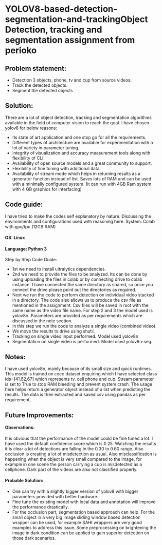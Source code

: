 # YOLOV8-based-detection-segmentation-and-trackingObject Detection, tracking and segmentation assignment from perioko

## Problem statement:
* Detection 3 objects, phone, tv and cup from source videos.
* Track the detected objects.
* Segment the detected objects

## Solution:
There are a lot of object detection, tracking and segmentation algorithms available in the field of computer vision to reach the goal. I have chosen yolov8 for below reasons:
* Its state of art application and one stop go for all the requirements.
* Different types of architecture are available for experimentation with a lot of variety in parameter tuning.
* Integrity of visualization and accuracy measurement tools along with flexibility of CLI.
* Availability of open source models and a great community to support.
* Flexibility of fine tuning with additional data.
* Availability of stream mode which helps in returning results as a generator function instead of list. Saves lots of RAM and can be used with a minimally configured system. (It can run with 4GB Ram system with 4 GB graphics for interfacing)

## Code guide:
I have tried to make the codes self explanatory by nature. Discussing the environments and configurations used with reasoning here.
System: Colab with gpu/tpu (12GB RAM)
#### OS: Linux
#### Language: Python 3
Step by Step Code Guide:
* 1st we need to install ultralytics dependencies.
* 2nd we need to provide the files to be analyzed. Its can be done by using uploading the files in colab or by connecting drive to colab instance. I have connected the same directory as shared, so once you connect the drive please point out the directories as required.
* Next we run the code to perform detection on individual video stacked in a directory. The code also allows us to produce the csv file as mentioned in the assignment. Csv files will be saved in root with the same name as the video file name. For step 2 and 3 the model used is yolov8n. Parameters are provided as per requirements which are discussed in the note section.
* In this step we run the code to analyze a single video (combined video).
* We move the results to drive using shutil.
* Tracking on single video input performed. Model used yolov8n
* Segmentation on single video is performed. Model used yolov8n-seg.

## Notes: 
I have used yolov8n, mainly because of its small size and quick runtimes. This model is trained on coco dataset enquiring which I have selected class ids=[41,62,67] which represents tv, cell phone and cup. Stream parameter is set to True to stop RAM bleeding and prevent system crash. The usage here helps return a generator object instead of a list when predicting the results. The data is then extracted and saved csv using pandas as per requirement.

## Future Improvements:
#### Observations:
It is obvious that the performance of the model could be fine tuned a lot. I have used the default confidence score which is 0.25. Watching the results it is clear a lot of detections are falling in the 0.30 to 0.60 range. Also occlusion is creating a lot of misdetection as usual. Also misclassification is happening when the object is very small compared to the image, for example in one scene the person carrying a cup is misdetected as a cellphone. Dark part of the videos are also not classified properly.
#### Probable Solution:
* One can try with a slightly bigger version of yolov8 with bigger parameters provided with better hardware.
* Fine tune the existing model with local data and annotation will improve the performance drastically.
* For the occlusion part, segmentation based approach can help.
For the small object in a very big image sliding window based detection wrapper can be used, for example SAHI wrappers are very good examples to address this issue.
Some preprocessing on brightening the image in dark condition can be applied to gain superior detection on those dark scenarios.


